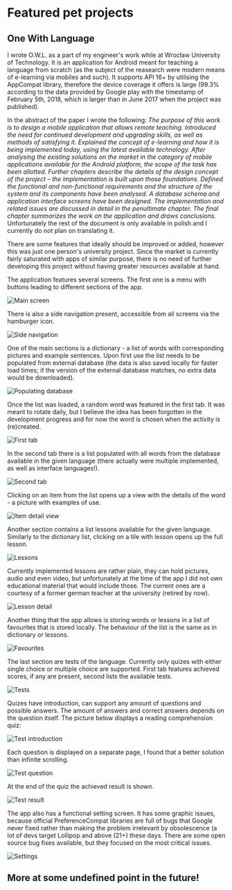 # Featured pet projects

## One With Language

I wrote O.W.L. as a part of my engineer's work while at Wrocław University of Technology. It is an application for Android meant for teaching a language from scratch (as the subject of the reasearch were modern means of e-learning via mobiles and such). It supports API 16+ by utilising the AppCompat library, therefore the device coverage it offers is large (99.3% according to the data provided by Google play with the timestamp of February 5th, 2018, which is larger than in June 2017 when the project was published).

In the abstract of the paper I wrote the following:
_The purpose of this work is to design a mobile application that allows remote teaching. Introduced the need for continued development and upgrading skills, as well as methods of satisfying it. Explained the concept of e-learning and how it is being implemented today, using the latest available technology. After analysing the existing solutions on the market in the category of mobile applications available for the Android platform, the scope of the task has been allotted. Further chapters describe the details of the design concept of the project – the implementation is built upon those foundations. Defined the functional and non-functional requirements and the structure of the system and its components have been analysed. A database schema and application interface screens have been designed. The implementation and related issues are discussed in detail in the penultimate chapter. The final chapter summarizes the work on the application and draws conclusions._
Unfortunately the rest of the document is only available in polish and I currently do not plan on translating it.

There are some features that ideally should be improved or added, however this was just one person's university project. Since the market is currently fairly saturated with apps of similar purpose, there is no need of further developing this project without having greater resources available at hand.

The application features several screens. The first one is a menu with buttons leading to different sections of the app.

![Main screen](http://stasis.eu/Android/images/sorted/1.png)

There is also a side navigation present, accessible from all screens via the hamburger icon.

![Side navigation](http://stasis.eu/Android/images/sorted/2.png)

One of the main sections is a dictionary - a list of words with corresponding pictures and example sentences. Upon first use the list needs to be populated from external database (the data is also saved locally for faster load times; if the version of the external database matches, no extra data would be downloaded).

![Populating database](http://stasis.eu/Android/images/sorted/3.png)

Once the list was loaded, a random word was featured in the first tab. It was meant to rotate daily, but I believe the idea has been forgotten in the development progress and for now the word is chosen when the activity is (re)created.

![First tab](http://stasis.eu/Android/images/sorted/4.png)

In the second tab there is a list populated with all words from the database available in the given language (there actually were multiple implemented, as well as interface languages!).

![Second tab](http://stasis.eu/Android/images/sorted/5.png)

Clicking on an item from the list opens up a view with the details of the word - a picture with examples of use. 

![Item detail view](http://stasis.eu/Android/images/sorted/9.png)

Another section contains a list lessons available for the given language. Similarly to the dictionary list, clicking on a tile with lesson opens up the full lesson.

![Lessons](http://stasis.eu/Android/images/sorted/6.png)

Currently implemented lessons are rather plain, they can hold pictures, audio and even video, but unfortunately at the time of the app I did not own educational material that would include those. The current ones are a courtesy of a former german teacher at the university (retired by now).

![Lesson detail](http://stasis.eu/Android/images/sorted/7.png)

Another thing that the app allows is storing words or lessons in a list of favourites that is stored locally. The behaviour of the list is the same as in dictionary or lessons.

![Favourites](http://stasis.eu/Android/images/sorted/8.png)

The last section are tests of the language. Currently only quizes with either single choice or multiple choice are supported. First tab features achieved scores, if any are present, second lists the available tests.

![Tests](http://stasis.eu/Android/images/sorted/14.png)

Quizes have introduction, can support any amount of questions and possible answers. The amount of answers and correct answers depends on the question itself. The picture below displays a reading comprehension quiz:

![Test introduction](http://stasis.eu/Android/images/sorted/11.png)

Each question is displayed on a separate page, I found that a better solution than infinite scrolling.

![Test question](http://stasis.eu/Android/images/sorted/10.png)

At the end of the quiz the achieved result is shown.

![Test result](http://stasis.eu/Android/images/sorted/12.png)

The app also has a functional setting screen. It has some graphic issues, because official PreferenceCompat libraries are full of bugs that Google never fixed rather than making the problem irrelevant by obsolescence (a lot of devs target Lollipop and above (21+) these days. There are some open source bug fixes available, but they focused on the most critical issues.

![Settings](http://stasis.eu/Android/images/sorted/13.png)

## More at some undefined point in the future!

